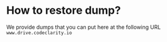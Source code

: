 # How to restore dump?
We provide dumps that you can put here at the following URL ```www.drive.codeclarity.io```